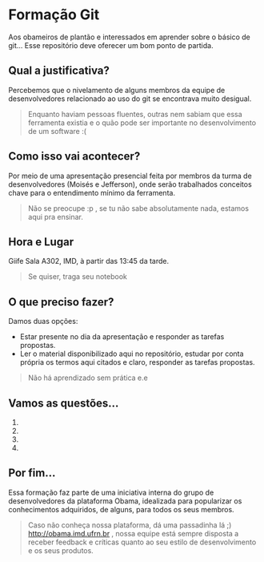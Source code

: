 # Formação Git

Aos obameiros de plantão e interessados em aprender sobre o básico de git... Esse repositório deve oferecer um bom ponto de partida.


## Qual a justificativa?


Percebemos que o nivelamento de alguns membros da equipe de desenvolvedores relacionado ao uso do git se encontrava muito desigual.
> Enquanto haviam pessoas fluentes, outras nem sabiam que essa ferramenta existia e o quão pode ser importante no desenvolvimento de um software :(


## Como isso vai acontecer?


Por meio de uma apresentação presencial feita por membros da turma de desenvolvedores (Moisés e Jefferson), onde serão trabalhados conceitos chave para o entendimento mínimo da ferramenta.
> Não se preocupe :p , se tu não sabe absolutamente nada, estamos aqui pra ensinar.

## Hora e Lugar


Giife Sala A302, IMD, à partir das 13:45 da tarde.
> Se quiser, traga seu notebook 

## O que preciso fazer?


Damos duas opções:
- Estar presente no dia da apresentação e responder as tarefas propostas.
- Ler o material disponibilizado aqui no repositório, estudar por conta própria os termos aqui citados e claro, responder as tarefas propostas.
> Não há aprendizado sem prática e.e

## Vamos as questões...

1.
2.
3.
4.

## Por fim...

Essa formação faz parte de uma iniciativa interna do grupo de desenvolvedores da plataforma Obama, idealizada para popularizar os conhecimentos adquiridos, de alguns, para todos os seus membros.
> Caso não conheça nossa plataforma, dá uma passadinha lá ;) http://obama.imd.ufrn.br , nossa equipe está sempre disposta a receber feedback e críticas quanto ao seu estilo de desenvolvimento e os seus produtos.
